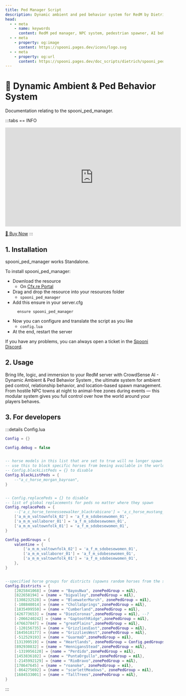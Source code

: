 ```yaml
---
title: Ped Manager Script
description: Dynamic ambient and ped behavior system for RedM by Dietrich Development. Manage NPCs, spawn pedestrians, and control AI behavior in Red Dead Redemption 2 servers.
head:
  - - meta
    - name: keywords
      content: RedM ped manager, NPC system, pedestrian spawner, AI behavior, Dietrich Development, ambient peds, RDR2 NPC management
  - - meta
    - property: og:image
      content: https://spooni.pages.dev/icons/logo.svg
  - - meta
    - property: og:url
      content: https://spooni.pages.dev/doc_scripts/dietrich/spooni_ped_manager
---
```


# 👥 Dynamic Ambient & Ped Behavior System
Documentation relating to the spooni_ped_manager.

:::tabs
== INFO
<iframe width="560" height="315" src="https://dunb17ur4ymx4.cloudfront.net/packages/images/ac6a0c51219a6ecfc4e7920e5ed628ff35ed61d3.png" frameborder="0" allow="accelerometer; autoplay; clipboard-write; encrypted-media; gyroscope; picture-in-picture; web-share" referrerpolicy="strict-origin-when-cross-origin" allowfullscreen></iframe>

<a href="https://tebex.dietrich-development.com//package/6959754?basket=co6ej7-b01c46a21fd8a4008a42681be1a4986b5c630888" class="button-buy">🛒 Buy Now</a>
:::

## 1. Installation
spooni_ped_manager works Standalone.

To install spooni_ped_manager:
- Download the resource
  - On [Cfx.re Portal](https://portal.cfx.re/)
- Drag and drop the resource into your resources folder
  - `spooni_ped_manager`
- Add this ensure in your server.cfg
  ```
    ensure spooni_ped_manager
  ```
- Now you can configure and translate the script as you like
  - `config.lua`
- At the end, restart the server

If you have any problems, you can always open a ticket in the [Spooni Discord](https://discord.gg/spooni).

## 2. Usage
Bring life, logic, and immersion to your RedM server with CrowdSense AI - Dynamic Ambient & Ped Behavior System , the ultimate system for ambient ped control, relationship behavior, and location-based spawn management.
From hostile NPC towns at night to animal-free zones during events — this modular system gives you full control over how the world around your players behaves.

## 3. For developers

:::details Config.lua
```lua
Config = {}

Config.debug = false


-- horse models in this list that are set to true will no longer spawn in the world as wild horses
-- use this to block specific horses from beeing available in the world
-- Config.blackListPeds = {} to disable
Config.blackListPeds = {
    --"a_c_horse_morgan_bayroan",
}


-- Config.replacePeds = {} to disable
-- list of global replacements for peds no matter where they spawn
Config.replacePeds = {
    --['a_c_horse_tennesseewalker_blackrabicano'] = 'a_c_horse_mustang_grullodun',
    ['a_m_m_valtownfolk_02'] = 'a_f_m_sdobesewomen_01',
    ['a_m_m_vallaborer_01'] = 'a_f_m_sdobesewomen_01',
    ['a_m_m_valtownfolk_01'] = 'a_f_m_sdobesewomen_01',
}

Config.pedGroups = {
    valentine = {
        ['a_m_m_valtownfolk_02'] = 'a_f_m_sdobesewomen_01',
        ['a_m_m_vallaborer_01'] = 'a_f_m_sdobesewomen_01', 
        ['a_m_m_valtownfolk_01'] = 'a_f_m_sdobesewomen_01',   
    },
}


--specified horse groups for districts (spawns random horses from the specified group) - so you define which horse group should spawn at which location/district
Config.Districts = {
	[2025841068] = {name = "BayouNwa", zonePedGroup = nil},
	[822658194] = {name = "bigvalley",zonePedGroup = nil},
	[1308232528] = {name = "BluewaterMarsh", zonePedGroup = nil},
	[-108848014] = {name = "ChollaSprings",zonePedGroup = nil},
	[1835499550] = {name = "Cumberland",zonePedGroup = nil},
	[426773653] = {name = "DiezCoronas",zonePedGroup = nil}, --?
	[-2066240242] = {name = "GaptoothRidge",zonePedGroup = nil},
	[476637847] = {name = "greatPlains",zonePedGroup = nil},
	[-120156735] = {name = "GrizzliesEast",zonePedGroup = nil},
	[1645618177] = {name = "GrizzliesWest",zonePedGroup = nil},
	[-512529193] = {name = "GuarmaD",zonePedGroup = nil},
	[131399519] = {name = "Heartlands", zonePedGroup = Config.pedGroups.valentine},
	[892930832] = {name = "HennigansStead",zonePedGroup = nil},
	[-1319956120] = {name = "Perdido",zonePedGroup = nil},
	[1453836102] = {name = "PuntaOrgullo",zonePedGroup = nil},
	[-2145992129] = {name = "RioBravo",zonePedGroup = nil},
	[178647645] = {name = "roanoke", zonePedGroup = nil},
	[-864275692] = {name = "scarlettMeadows", zonePedGroup = nil},
	[1684533001] = {name = "TallTrees",zonePedGroup = nil},
}
```
:::